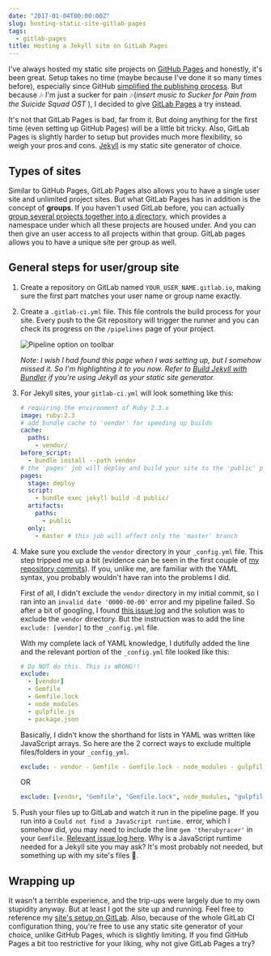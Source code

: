 ```yaml
---
date: "2017-01-04T00:00:00Z"
slug: hosting-static-site-gitlab-pages
tags:
  - gitlab-pages
title: Hosting a Jekyll site on GitLab Pages
---
```


I've always hosted my static site projects on [GitHub Pages](https://pages.github.com/) and honestly, it's been great. Setup takes no time (maybe because I've done it so many times before), especially since GitHub [simplified the publishing process](https://github.com/blog/2228-simpler-github-pages-publishing). But because <span class="emoji" role="img" tabindex="0" aria-label="musical notes">&#x1F3B6;</span> I'm just a sucker for pain <span class="emoji" role="img" tabindex="0" aria-label="musical notes">&#x1F3B6;</span>(_insert music to Sucker for Pain from the Suicide Squad OST_ ), I decided to give [GitLab Pages](https://pages.gitlab.io/) a try instead.

It's not that GitLab Pages is bad, far from it. But doing anything for the first time (even setting up GitHub Pages) will be a little bit tricky. Also, GitLab Pages is slightly harder to setup but provides much more flexibility, so weigh your pros and cons. [Jekyll](https://jekyllrb.com/) is my static site generator of choice.

## Types of sites

Similar to GitHub Pages, GitLab Pages also allows you to have a single user site and unlimited project sites. But what GitLab Pages has in addition is the concept of **groups**. If you haven't used GitLab before, you can actually [group several projects together into a directory](https://docs.gitlab.com/ee/workflow/groups.html), which provides a namespace under which all these projects are housed under. And you can then give an user access to all projects within that group. GitLab pages allows you to have a unique site per group as well.

## General steps for user/group site

1.  Create a repository on GitLab named `YOUR_USER_NAME.gitlab.io`, making sure the first part matches your user name or group name exactly.

2.  Create a `.gitlab-ci.yml` file. This file controls the build process for your site. Every push to the Git repository will trigger the runner and you can check its progress on the `/pipelines` page of your project.

    <img
      src="/images/posts/gitlab-pages/pipeline-640.png"
      srcset="/images/posts/gitlab-pages/pipeline-480.png 480w, /images/posts/gitlab-pages/pipeline-640.png 640w, /images/posts/gitlab-pages/pipeline-960.png 960w, /images/posts/gitlab-pages/pipeline-1280.png 1280w"
      sizes="(max-width: 400px) 100vw, (max-width: 960px) 75vw, 640px"
      alt="Pipeline option on toolbar"
    />

    _Note: I wish I had found this page when I was setting up, but I somehow missed it. So I'm highlighting it to you now. Refer to [Build Jekyll with Bundler](https://gitlab.com/jekyll-themes/default-bundler) if you're using Jekyll as your static site generator._

3.  <p class="no-margin">
      For Jekyll sites, your <code>gitlab-ci.yml</code> will look something like this:
    </p>

    ```yaml
    # requiring the environment of Ruby 2.3.x
    image: ruby:2.3
    # add bundle cache to 'vendor' for speeding up builds
    cache:
      paths:
        - vendor/
    before_script:
      - bundle install --path vendor
    # the 'pages' job will deploy and build your site to the 'public' path
    pages:
      stage: deploy
      script:
        - bundle exec jekyll build -d public/
      artifacts:
        paths:
          - public
      only:
        - master # this job will affect only the 'master' branch
    ```

4.  Make sure you exclude the `vendor` directory in your `_config.yml` file. This step tripped me up a bit (evidence can be seen in the first couple of [my repository commits](https://gitlab.com/penang-hokkien/penang-hokkien.gitlab.io/commits/master)). If you, unlike me, are familiar with the YAML syntax, you probably wouldn't have ran into the problems I did.

    First of all, I didn't exclude the `vendor` directory in my initial commit, so I ran into an `invalid date '0000-00-00'` error and my pipeline failed. So after a bit of googling, I found [this issue log](https://github.com/jekyll/jekyll/issues/2938) and the solution was to exclude the `vendor` directory. But the instruction was to add the line `exclude: [vendor]` to the `_config.yml` file.

    With my complete lack of YAML knowledge, I dutifully added the line and the relevant portion of the `_config.yml` file looked like this:

    ```yaml
    # Do NOT do this. This is WRONG!!
    exclude:
      - [vendor]
      - Gemfile
      - Gemfile.lock
      - node_modules
      - gulpfile.js
      - package.json
    ```

    Basically, I didn't know the shorthand for lists in YAML was written like JavaScript arrays. So here are the 2 correct ways to exclude multiple files/folders in your `_config_yml`.

    ```yaml
    exclude: - vendor - Gemfile - Gemfile.lock - node_modules - gulpfile.js - package.json
    ```

    OR

    ```yaml
    exclude: [vendor, "Gemfile", "Gemfile.lock", node_modules, "gulpfile.js", "package.json"]
    ```

5.  Push your files up to GitLab and watch it run in the pipeline page. If you run into a `Could not find a JavaScript runtime.` error, which I somehow did, you may need to include the line `gem 'therubyracer'` in your `Gemfile`. [Relevant issue log here](https://github.com/jekyll/jekyll/issues/2327). Why is a JavaScript runtime needed for a Jekyll site you may ask? It's most probably not needed, but something up with my site's files <span class="emoji" role="img" tabindex="0" aria-label="person shrugging">&#x1F937;</span>.

## Wrapping up

It wasn't a terrible experience, and the trip-ups were largely due to my own stupidity anyway. But at least I got the site up and running. Feel free to reference my [site's setup on GitLab](https://gitlab.com/penang-hokkien/penang-hokkien.gitlab.io). Also, because of the whole GitLab CI configuration thing, you're free to use any static site generator of your choice, unlike GitHub Pages, which is slightly limiting. If you find GitHub Pages a bit too restrictive for your liking, why not give GitLab Pages a try?
